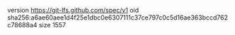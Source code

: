 version https://git-lfs.github.com/spec/v1
oid sha256:a6ae60aee1d4f25e1dbc0e6307111c37ce797c0c5d16ae363bccd762c78688a4
size 1557
